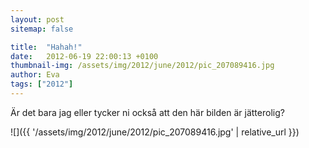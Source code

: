 ```yaml
---
layout: post
sitemap: false

title:  "Hahah!"
date:   2012-06-19 22:00:13 +0100
thumbnail-img: /assets/img/2012/june/2012/pic_207089416.jpg
author: Eva
tags: ["2012"]
---
```


Är det bara jag eller tycker ni också att den här bilden är jätterolig?

![]({{ '/assets/img/2012/june/2012/pic_207089416.jpg'  | relative_url }})

